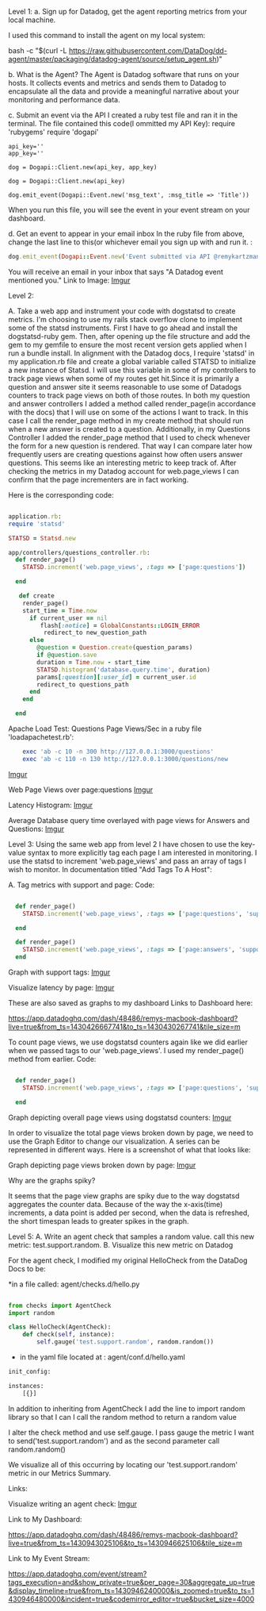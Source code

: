 Level 1:
a. Sign up for Datadog, get the agent reporting metrics from your local machine.

I used this command to install the agent on my local system:

bash -c "$(curl -L https://raw.githubusercontent.com/DataDog/dd-agent/master/packaging/datadog-agent/source/setup_agent.sh)"

b. What is the Agent?
The Agent is Datadog software that runs on your hosts. It collects events and metrics and sends them to Datadog to encapsulate all the data and provide a meaningful narrative about your monitoring and performance data.

c. Submit an event via the API
I created a ruby test file and ran it in the terminal. The file contained this code(I ommitted my API Key):
	require 'rubygems'
	require 'dogapi'

	api_key=''
	app_key=''

	dog = Dogapi::Client.new(api_key, app_key)

	dog = Dogapi::Client.new(api_key)

	dog.emit_event(Dogapi::Event.new('msg_text', :msg_title => 'Title'))
When you run this file, you will see the event in your event stream on your dashboard.

d. Get an event to appear in your email inbox
In the ruby file from above, change the last line to this(or whichever email you sign up with and run it. :

```ruby
dog.emit_event(Dogapi::Event.new('Event submitted via API @remykartzman@gmail.com', :msg_title => 'Email Event'))
```

You will receive an email in your inbox that says "A Datadog event mentioned you."
Link to Image:
[Imgur](http://i.imgur.com/wk4O9Bk.png)

Level 2:

A. Take a web app and instrument your code with dogstatsd to create metrics.
I'm choosing to use my rails stack overflow clone to implement some of the statsd instruments. First I have to go ahead and install the dogstatsd-ruby gem. Then, after opening up the file structure and add the gem to my gemfile to ensure the most recent version gets applied when I run a bundle install. In alignment with the Datadog docs, I require 'statsd' in my application.rb file and create a global variable called STATSD to initialize a new instance of Statsd. I will use this variable in some of my controllers to track page views when some of my routes get hit.Since it is primarily a question and answer site it seems reasonable to use some of Datadogs counters to track page views on both of those routes. In both my question and answer controllers I added a method called render_page(in accordance with the docs) that I will use on some of the actions I want to track. In this case I call the render_page method in my create method that should run when a new answer is created to a question. Additionally, in my Questions Controller I added the render_page method that I used to check whenever the form for a new question is rendered. That way I can compare later how frequently users are creating questions against how often users answer questions. This seems like an interesting metric to keep track of. After checking the metrics in my Datadog account for web.page_views I can confirm that the page incrementers are in fact working.

Here is the corresponding code:
```ruby

application.rb:
require 'statsd'

STATSD = Statsd.new

app/controllers/questions_controller.rb:
  def render_page()
    STATSD.increment('web.page_views', :tags => ['page:questions'])

  end

   def create
    render_page()
    start_time = Time.now
      if current_user == nil
         flash[:notice] = GlobalConstants::LOGIN_ERROR
          redirect_to new_question_path
      else
        @question = Question.create(question_params)
        if @question.save
        duration = Time.now - start_time
        STATSD.histogram('database.query.time', duration)
        params[:question][:user_id] = current_user.id
        redirect_to questions_path
      end
    end

  end
```

Apache Load Test: Questions Page Views/Sec
	in a ruby file 'loadapachetest.rb':
```ruby
	exec 'ab -c 10 -n 300 http://127.0.0.1:3000/questions'
	exec 'ab -c 110 -n 130 http://127.0.0.1:3000/questions/new
```

[Imgur](http://i.imgur.com/sx76pL8.png)


Web Page Views over page:questions
[Imgur](http://i.imgur.com/a6voC28.png)

Latency Histogram:
[Imgur](http://i.imgur.com/wk4O9Bk.png)

Average Database query time overlayed with page views for Answers and Questions:
[Imgur](http://i.imgur.com/PQSXzBP.png)

Level 3:
Using the same web app from level 2
I have chosen to use the key-value syntax to more explicitly tag each page I am interested in monitoring. I use the statsd to increment 'web.page_views' and pass an array of tags I wish to monitor.
In documentation titled "Add Tags To A Host":


A. Tag metrics with support and page:
Code:
```ruby

  def render_page()
    STATSD.increment('web.page_views', :tags => ['page:questions', 'support'])

  end

  def render_page()
  	STATSD.increment('web.page_views', :tags => ['page:answers', 'support'])
  end
```

Graph with support tags:
[Imgur](http://i.imgur.com/XDTpuu3.png)

Visualize latency by page:
[Imgur](http://i.imgur.com/XDTpuu3.png)

These are also saved as graphs to my dashboard
Links to Dashboard here:

https://app.datadoghq.com/dash/48486/remys-macbook-dashboard?live=true&from_ts=1430426667741&to_ts=1430430267741&tile_size=m

To count page views, we use dogstatsd counters again like we did earlier when we passed tags to our 'web.page_views'. I used my render_page() method from earlier.
Code:
```ruby

  def render_page()
    STATSD.increment('web.page_views', :tags => ['page:questions', 'support'])

  end
```

Graph depicting overall page views using dogstatsd counters:
[Imgur](http://i.imgur.com/AnxyiOK.png)

In order to visualize the total page views broken down by page, we need to use the Graph Editor to change our visualization. A series can be represented in different ways. Here is a screenshot of what that looks like:

Graph depicting page views broken down by page:
[Imgur](http://i.imgur.com/lqGVsN8.png)

Why are the graphs spiky?

It seems that the page view graphs are spiky due to the way dogstatsd aggregates the counter data. Because of the way the x-axis(time) increments, a data point is added per second, when the data is refreshed, the short timespan leads to greater spikes in the graph.

Level 5:
A. Write an agent check that samples a random value. call this new metric: test.support.random.
B. Visualize this new metric on Datadog


For the agent check, I modified my original HelloCheck from the DataDog Docs to be:

*in a file called: agent/checks.d/hello.py
```python

from checks import AgentCheck
import random

class HelloCheck(AgentCheck):
	def check(self, instance):
		self.gauge('test.support.random', random.random())

```
* in the yaml file located at : agent/conf.d/hello.yaml
```python
init_config:

instances:
    [{}]
```


In addition to inheriting from AgentCheck I add the line to import random library so that I can I call the random method to return a random value

I alter the check method and use self.gauge. I pass gauge the metric I want to send('test.support.random') and as the second parameter call random.random()

We visualize all of this occurring by locating our 'test.support.random' metric in our Metrics Summary.

Links:

Visualize writing an agent check:
[Imgur](http://i.imgur.com/cZCWeB7.png)


Link to My Dashboard:

https://app.datadoghq.com/dash/48486/remys-macbook-dashboard?live=true&from_ts=1430943025106&to_ts=1430946625106&tile_size=m

Link to My Event Stream:

https://app.datadoghq.com/event/stream?tags_execution=and&show_private=true&per_page=30&aggregate_up=true&display_timeline=true&from_ts=1430946240000&is_zoomed=true&to_ts=1430946480000&incident=true&codemirror_editor=true&bucket_size=4000






